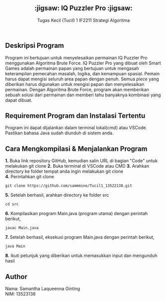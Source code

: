 <div align="center">
    <h2>:jigsaw:  IQ Puzzler Pro  :jigsaw:</h2>
    <p>Tugas Kecil (Tucil) 1 IF2211 Strategi Algoritma</p>
    <br/>
</div>

## Deskripsi Program
Program ini bertujuan untuk menyelesaikan permainan IQ Puzzler Pro menggunakan Algoritma Brute Force. IQ Puzzler Pro yang dibuat oleh Smart Games adalah permainan papan yang bertujuan untuk mengasah keterampilan pemecahan masalah, logika, dan kemampuan spasial. Pemain harus dapat mengisi seluruh area papan dengan penuh. Semua *piece* yang diberikan harus digunakan untuk mengisi papan dan menyelesaikan permainan. Dengan Algoritma Brute Force, program akan memberikan sebuah solusi dari permainan dan memberi tahu banyaknya kombinasi yang dapat dibuat.  

## Requirement Program dan Instalasi Tertentu
Program ini dapat dijalankan dalam terminal lokal(cmd) atau VSCode. Pastikan bahasa Java sudah diunduh di sistem anda.

## Cara Mengkompilasi & Menjalankan Program
  **1.** Buka link repository GitHub, kemudian salin URL di bagian "Code" untuk melakukan git clone 
  **2.** Buka terminal di VSCode atau CMD
  **3.** Arahkan directory ke folder tempat anda ingin melakukan git clone  
  **4.** Perintahkan git clone
```
git clone https://github.com/sammmine/Tucil1_13522138.git 
```
  **5.** Setelah berhasil, arahkan directory ke folder src
```
cd src
```
  **6.** Kompilasikan program Main.java (program utama) dengan perintah berikut,
```
javac Main.java
```
  **7.** Setelah berhasil, eksekusi program Main.java dengan perintah berikut,
```
java Main
```
  **8.** Ikuti petunjuk yang diberikan untuk memasukkan input dan mengunduh hasil

## Author
Nama: Samantha Laqueenna Ginting <br/>
NIM: 13523138